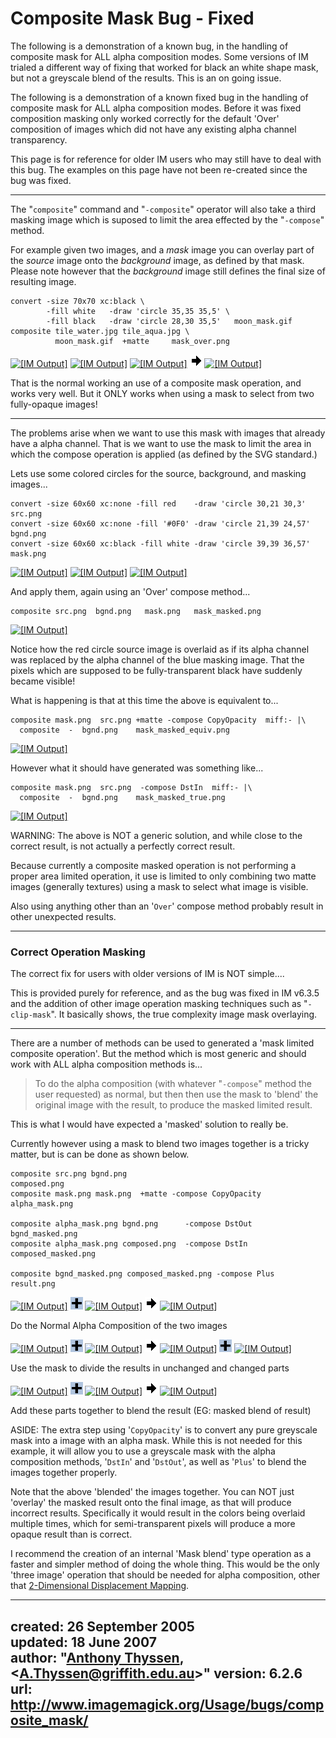 # Composite Mask Bug - Fixed

The following is a demonstration of a known bug, in the handling of composite mask for ALL alpha composition modes.
Some versions of IM trialed a different way of fixing that worked for black an white shape mask, but not a greyscale blend of the results.
This is an on going issue.

The following is a demonstration of a known fixed bug in the handling of composite mask for ALL alpha composition modes.
Before it was fixed composition masking only worked correctly for the default 'Over' composition of images which did not have any existing alpha channel transparency.

This page is for reference for older IM users who may still have to deal with this bug.
The examples on this page have not been re-created since the bug was fixed.

------------------------------------------------------------------------

The "`composite`" command and "`-composite`" operator will also take a third masking image which is suposed to limit the area effected by the "`-compose`" method.

For example given two images, and a *mask* image you can overlay part of the *source* image onto the *background* image, as defined by that mask.
Please note however that the *background* image still defines the final size of resulting image.

~~~
convert -size 70x70 xc:black \
        -fill white   -draw 'circle 35,35 35,5' \
        -fill black   -draw 'circle 28,30 35,5'   moon_mask.gif
composite tile_water.jpg tile_aqua.jpg \
          moon_mask.gif  +matte     mask_over.png
~~~

[![\[IM Output\]](tile_water.jpg)](tile_water.jpg)
[![\[IM Output\]](tile_aqua.jpg)](tile_aqua.jpg)
[![\[IM Output\]](moon_mask.gif)](moon_mask.gif)
![==&gt;](../../img_www/right.gif)
[![\[IM Output\]](mask_over.png)](mask_over.png)

That is the normal working an use of a composite mask operation, and works very well.
But it ONLY works when using a mask to select from two fully-opaque images!

------------------------------------------------------------------------

The problems arise when we want to use this mask with images that already have a alpha channel.
That is we want to use the mask to limit the area in which the compose operation is applied (as defined by the SVG standard.)

Lets use some colored circles for the source, background, and masking images...

~~~
convert -size 60x60 xc:none -fill red    -draw 'circle 30,21 30,3'  src.png
convert -size 60x60 xc:none -fill '#0F0' -draw 'circle 21,39 24,57' bgnd.png
convert -size 60x60 xc:black -fill white -draw 'circle 39,39 36,57' mask.png
~~~

[![\[IM Output\]](src.png)](src.png)
[![\[IM Output\]](bgnd.png)](bgnd.png)
[![\[IM Output\]](mask.png)](mask.png)

And apply them, again using an 'Over' compose method...

~~~
composite src.png  bgnd.png   mask.png   mask_masked.png
~~~


[![\[IM Output\]](mask_masked.png)](mask_masked.png)

Notice how the red circle source image is overlaid as if its alpha channel was replaced by the alpha channel of the blue masking image.
That the pixels which are supposed to be fully-transparent black have suddenly became visible!

What is happening is that at this time the above is equivalent to...

~~~
composite mask.png  src.png +matte -compose CopyOpacity  miff:- |\
  composite  -  bgnd.png    mask_masked_equiv.png
~~~


[![\[IM Output\]](mask_masked_equiv.png)](mask_masked_equiv.png)

However what it should have generated was something like...

~~~
composite mask.png  src.png  -compose DstIn  miff:- |\
  composite  -  bgnd.png    mask_masked_true.png
~~~


[![\[IM Output\]](mask_masked_true.png)](mask_masked_true.png)

WARNING: The above is NOT a generic solution, and while close to the correct result, is not actually a perfectly correct result.

Because currently a composite masked operation is not performing a proper area limited operation, it use is limited to only combining two matte images (generally textures) using a mask to select what image is visible.

Also using anything other than an '`Over`' compose method probably result in other unexpected results.

------------------------------------------------------------------------

### Correct Operation Masking

The correct fix for users with older versions of IM is NOT simple....

This is provided purely for reference, and as the bug was fixed in IM v6.3.5 and the addition of other image operation masking techniques such as "`-clip-mask`".
It basically shows, the true complexity image mask overlaying.

------------------------------------------------------------------------

There are a number of methods can be used to generated a 'mask limited composite operation'.
But the method which is most generic and should work with ALL alpha composition methods is...

> To do the alpha composition (with whatever "`-compose`" method the user requested) as normal, but then then use the mask to 'blend' the original image with the result, to produce the masked limited result.

This is what I would have expected a 'masked' solution to really be.

Currently however using a mask to blend two images together is a tricky matter, but is can be done as shown below.

~~~
composite src.png bgnd.png                                 composed.png
composite mask.png mask.png  +matte -compose CopyOpacity   alpha_mask.png

composite alpha_mask.png bgnd.png      -compose DstOut  bgnd_masked.png
composite alpha_mask.png composed.png  -compose DstIn   composed_masked.png

composite bgnd_masked.png composed_masked.png -compose Plus  result.png
~~~

[![\[IM Output\]](src.png)](src.png)
![ +](../../img_www/plus.gif)
[![\[IM Output\]](bgnd.png)](bgnd.png)
![==&gt;](../../img_www/right.gif)
[![\[IM Output\]](composed.png)](composed.png)

Do the Normal Alpha Composition of the two images

[![\[IM Output\]](alpha_mask.png)](alpha_mask.png)
![ +](../../img_www/plus.gif)
[![\[IM Output\]](composed.png)](composed.png)
![==&gt;](../../img_www/right.gif)
[![\[IM Output\]](bgnd_masked.png)](bgnd_masked.png)
![ +](../../img_www/plus.gif)
[![\[IM Output\]](composed_masked.png)](composed_masked.png)

Use the mask to divide the results in unchanged and changed parts

[![\[IM Output\]](bgnd_masked.png)](bgnd_masked.png)
![ +](../../img_www/plus.gif)
[![\[IM Output\]](composed_masked.png)](composed_masked.png)
![==&gt;](../../img_www/right.gif)
[![\[IM Output\]](result.png)](result.png)

Add these parts together to blend the result (EG: masked blend of result)

ASIDE: The extra step using '`CopyOpacity`' is to convert any pure greyscale mask into a image with an alpha mask.
While this is not needed for this example, it will allow you to use a greyscale mask with the alpha composition methods, '`DstIn`' and '`DstOut`', as well as '`Plus`' to blend the images together properly.

Note that the above 'blended' the images together.
You can NOT just 'overlay' the masked result onto the final image, as that will produce incorrect results.
Specifically it would result in the colors being overlaid multiple times, which for semi-transparent pixels will produce a more opaque result than is correct.

I recommend the creation of an internal 'Mask blend' type operation as a faster and simpler method of doing the whole thing.
This would be the only 'three image' operation that should be needed for alpha composition, other that [2-Dimensional Displacement Mapping](../../compose/#displace_2d).

---
created: 26 September 2005  
updated: 18 June 2007  
author: "[Anthony Thyssen](http://www.ict.griffith.edu.au/anthony/anthony.html), &lt;[A.Thyssen@griffith.edu.au](http://www.ict.griffith.edu.au/anthony/mail.shtml)&gt;"
version: 6.2.6
url: http://www.imagemagick.org/Usage/bugs/composite_mask/
---
